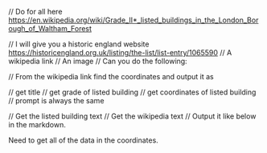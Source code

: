 // Do for all here https://en.wikipedia.org/wiki/Grade_II*_listed_buildings_in_the_London_Borough_of_Waltham_Forest

// I will give you a historic england website https://historicengland.org.uk/listing/the-list/list-entry/1065590
// A wikipedia link
// An image
// Can you do the following:

// From the wikipedia link find the coordinates and output it as

// get title
// get grade of listed building
// get coordinates of listed building
// prompt is always the same

// Get the listed building text
// Get the wikipedia text
// Output it like below in the markdown.

Need to get all of the data in the coordinates.
